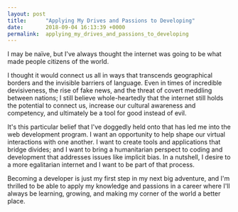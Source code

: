 ```yaml
---
layout: post
title:      "Applying My Drives and Passions to Developing"
date:       2018-09-04 16:13:39 +0000
permalink:  applying_my_drives_and_passions_to_developing
---
```




I may be naïve, but I've always thought the internet was going to be what made people citizens of the world. 

I thought it would connect us all in ways that transcends geographical borders and the invisible barriers of language. Even in times of incredible devisiveness, the rise of fake news, and the threat of covert meddling between nations; I still believe whole-heartedly that the internet still holds the potential to connect us, increase our cultural awareness and competency, and ultimately be a tool for good instead of evil. 

It's this particular belief that I've doggedly held onto that has led me into the web development program.  I want an opportunity to help shape our virtual interactions with one another. I want to create tools and applications that bridge divides; and I want to bring a humanitarian perspect to coding and development that addresses issues like implicit bias. In a nutshell, I desire to a more egalitarian internet and I want to be part of that process.

Becoming a developer is just my first step in my next big adventure, and I'm thrilled to be able to apply my knowledge and passions in a career where I'll always be learning, growing, and making my corner of the world a better place.
